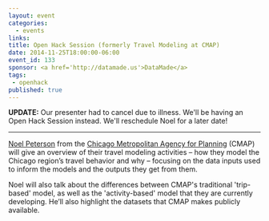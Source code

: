 ```yaml
---
layout: event
categories: 
  - events
links:
title: Open Hack Session (formerly Travel Modeling at CMAP)
date: 2014-11-25T18:00:00-06:00
event_id: 133
sponsor: <a href='http://datamade.us'>DataMade</a>
tags: 
 - openhack
published: true
---
```


**UPDATE:** Our presenter had to cancel due to illness. We'll be having an Open Hack Session instead. We'll reschedule Noel for a later date!

---

[Noel Peterson](https://github.com/nmpeterson) from the [Chicago Metropolitan Agency for Planning](http://www.cmap.illinois.gov/) (CMAP) will give an overview of their travel modeling activities – how they model the Chicago region’s travel behavior and why – focusing on the data inputs used to inform the models and the outputs they get from them. 

Noel will also talk about the differences between CMAP's traditional 'trip-based' model, as well as the 'activity-based' model that they are currently developing. He’ll also highlight the datasets that CMAP makes publicly available.